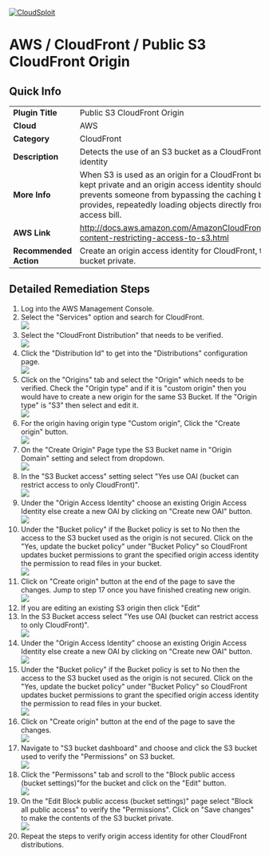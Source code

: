 [![CloudSploit](https://cloudsploit.com/img/logo-new-big-text-100.png "CloudSploit")](https://cloudsploit.com)

# AWS / CloudFront / Public S3 CloudFront Origin

## Quick Info

| | |
|-|-|
| **Plugin Title** | Public S3 CloudFront Origin |
| **Cloud** | AWS |
| **Category** | CloudFront |
| **Description** | Detects the use of an S3 bucket as a CloudFront origin without an origin access identity |
| **More Info** | When S3 is used as an origin for a CloudFront bucket, the contents should be kept private and an origin access identity should allow CloudFront access. This prevents someone from bypassing the caching benefits that CloudFront provides, repeatedly loading objects directly from S3, and amassing a large access bill. |
| **AWS Link** | http://docs.aws.amazon.com/AmazonCloudFront/latest/DeveloperGuide/private-content-restricting-access-to-s3.html |
| **Recommended Action** | Create an origin access identity for CloudFront, then make the contents of the S3 bucket private. |

## Detailed Remediation Steps
1. Log into the AWS Management Console.
2. Select the "Services" option and search for CloudFront. </br> <img src="/resources/aws/cloudfront/public-s3-cloudfront-origin/step2.png"/>
3. Select the "CloudFront Distribution" that needs to be verified.</br> <img src="/resources/aws/cloudfront/public-s3-cloudfront-origin/step3.png"/>
4. Click the "Distribution Id" to get into the "Distributions" configuration page. </br><img src="/resources/aws/cloudfront/public-s3-cloudfront-origin/step4.png"/>
5. Click on the "Origins" tab and select the "Origin" which needs to be verified. Check the "Origin type" and if it is "custom origin" then you would have to create a new origin for the same S3 Bucket. If the "Origin type" is "S3" then select and edit it.</br><img src="/resources/aws/cloudfront/public-s3-cloudfront-origin/step5.png"/>
6. For the origin having origin type "Custom origin", Click the "Create origin" button.</br><img src="/resources/aws/cloudfront/public-s3-cloudfront-origin/step6.png"/>
7. On the "Create Origin" Page type the S3 Bucket name in "Origin Domain" setting and select from dropdown.</br><img src="/resources/aws/cloudfront/public-s3-cloudfront-origin/step7.png"/>
8. In the "S3 Bucket access" setting select "Yes use OAI (bucket can restrict access to only CloudFront)". </br><img src="/resources/aws/cloudfront/public-s3-cloudfront-origin/step8.png"/>
9. Under the "Origin Access Identity" choose an existing Origin Access Identity else create a new OAI by clicking on "Create new OAI" button.</br> <img src="/resources/aws/cloudfront/public-s3-cloudfront-origin/step9.png"/>
10. Under the "Bucket policy" if the Bucket policy is set to No then the access to the S3 bucket used as the origin is not secured. Click on the "Yes, update the bucket policy" under "Bucket Policy" so CloudFront updates bucket permissions to grant the specified origin access identity the permission to read files in your bucket.</br><img src="/resources/aws/cloudfront/public-s3-cloudfront-origin/step10.png"/>
11. Click on "Create origin" button at the end of the page to save the changes. Jump to step 17 once you have finished creating new origin.</br><img src="/resources/aws/cloudfront/public-s3-cloudfront-origin/step11.png"/>
12. If you are editing an existing S3 origin then click "Edit"
13. In the S3 Bucket access select "Yes use OAI (bucket can restrict access to only CloudFront)". </br><img src="/resources/aws/cloudfront/public-s3-cloudfront-origin/step8.png"/>
14. Under the "Origin Access Identity" choose an existing Origin Access Identity else create a new OAI by clicking on "Create new OAI" button.</br> <img src="/resources/aws/cloudfront/public-s3-cloudfront-origin/step7.png"/>
15. Under the "Bucket policy" if the Bucket policy is set to No then the access to the S3 bucket used as the origin is not secured. Click on the "Yes, update the bucket policy" under "Bucket Policy" so CloudFront updates bucket permissions to grant the specified origin access identity the permission to read files in your bucket.</br><img src="/resources/aws/cloudfront/public-s3-cloudfront-origin/step10.png"/>
16. Click on "Create origin" button at the end of the page to save the changes.</br><img src="/resources/aws/cloudfront/public-s3-cloudfront-origin/step11.png"/>
17. Navigate to "S3 bucket dashboard" and choose and click the S3 bucket used to verify the "Permissions" on S3 bucket.</br><img src="/resources/aws/cloudfront/public-s3-cloudfront-origin/step17.png"/>
18. Click the "Permissons" tab and scroll to the "Block public access (bucket settings)"for the bucket and click on the "Edit" button.</br><img src="/resources/aws/cloudfront/public-s3-cloudfront-origin/step18.png"/>
19. On the "Edit Block public access (bucket settings)" page select "Block all public access" to verify the "Permissions". Click on "Save changes" to make the contents of the S3 bucket private.</br><img src="/resources/aws/cloudfront/public-s3-cloudfront-origin/step19.png"/>
20. Repeat the steps to verify origin access identity for other CloudFront distributions.</br>
